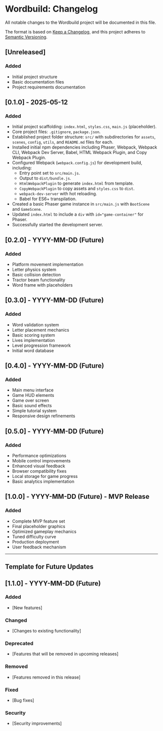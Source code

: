 # Wordbuild: Changelog

All notable changes to the Wordbuild project will be documented in this file.

The format is based on [Keep a Changelog](https://keepachangelog.com/en/1.0.0/),
and this project adheres to [Semantic Versioning](https://semver.org/spec/v2.0.0.html).

## [Unreleased]

### Added
- Initial project structure
- Basic documentation files
- Project requirements documentation

## [0.1.0] - 2025-05-12
### Added
- Initial project scaffolding: `index.html`, `styles.css`, `main.js` (placeholder).
- Core project files: `.gitignore`, `package.json`.
- Established project folder structure: `src/` with subdirectories for `assets`, `scenes`, `config`, `utils`, and `README.md` files for each.
- Installed initial npm dependencies including Phaser, Webpack, Webpack CLI, Webpack Dev Server, Babel, HTML Webpack Plugin, and Copy Webpack Plugin.
- Configured Webpack (`webpack.config.js`) for development build, including:
  - Entry point set to `src/main.js`.
  - Output to `dist/bundle.js`.
  - `HtmlWebpackPlugin` to generate `index.html` from template.
  - `CopyWebpackPlugin` to copy assets and `styles.css` to `dist`.
  - `webpack-dev-server` with hot reloading.
  - Babel for ES6+ transpilation.
- Created a basic Phaser game instance in `src/main.js` with `BootScene` and `GameScene`.
- Updated `index.html` to include a `div` with `id="game-container"` for Phaser.
- Successfully started the development server.

## [0.2.0] - YYYY-MM-DD (Future)
### Added
- Platform movement implementation
- Letter physics system
- Basic collision detection
- Tractor beam functionality
- Word frame with placeholders

## [0.3.0] - YYYY-MM-DD (Future)
### Added
- Word validation system
- Letter placement mechanics
- Basic scoring system
- Lives implementation
- Level progression framework
- Initial word database

## [0.4.0] - YYYY-MM-DD (Future)
### Added
- Main menu interface
- Game HUD elements
- Game over screen
- Basic sound effects
- Simple tutorial system
- Responsive design refinements

## [0.5.0] - YYYY-MM-DD (Future)
### Added
- Performance optimizations
- Mobile control improvements
- Enhanced visual feedback
- Browser compatibility fixes
- Local storage for game progress
- Basic analytics implementation

## [1.0.0] - YYYY-MM-DD (Future) - MVP Release
### Added
- Complete MVP feature set
- Final placeholder graphics
- Optimized gameplay mechanics
- Tuned difficulty curve
- Production deployment
- User feedback mechanism

---

## Template for Future Updates

## [1.1.0] - YYYY-MM-DD (Future)
### Added
- [New features]

### Changed
- [Changes to existing functionality]

### Deprecated
- [Features that will be removed in upcoming releases]

### Removed
- [Features removed in this release]

### Fixed
- [Bug fixes]

### Security
- [Security improvements]
